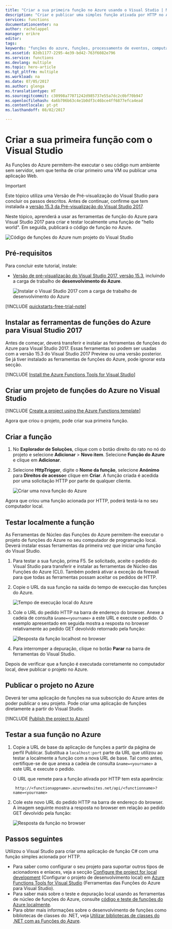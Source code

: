 ```yaml
---
title: "Criar a sua primeira função no Azure usando o Visual Studio | Microsoft Docs"
description: "Criar e publicar uma simples função ativada por HTTP no Azure usando ferramentas de funções do Azure para Visual Studio."
services: functions
documentationcenter: na
author: rachelappel
manager: erikre
editor: 
tags: 
keywords: "funções do azure, funções, processamento de eventos, computação, arquitetura sem servidor"
ms.assetid: 82db1177-2295-4e39-bd42-763f6082e796
ms.service: functions
ms.devlang: multiple
ms.topic: hero-article
ms.tgt_pltfrm: multiple
ms.workload: na
ms.date: 07/05/2017
ms.author: glenga
ms.translationtype: HT
ms.sourcegitcommit: c30998a77071242d985737e55a7dc2c0bf70b947
ms.openlocfilehash: 4a6b706b63c4e1b0df3c46bce4ff6877efca4ead
ms.contentlocale: pt-pt
ms.lasthandoff: 08/02/2017

---
```

# <a name="create-your-first-function-using-visual-studio"></a>Criar a sua primeira função com o Visual Studio

As Funções do Azure permitem-lhe executar o seu código num ambiente sem servidor, sem que tenha de criar primeiro uma VM ou publicar uma aplicação Web.

> [!IMPORTANT]
> Este tópico utiliza uma Versão de Pré-visualização do Visual Studio para concluir os passos descritos. Antes de continuar, confirme que tem instalada a [versão 15.3 da Pré-visualização do Visual Studio 2017](https://www.visualstudio.com/vs/preview/).

Neste tópico, aprenderá a usar as ferramentas de função do Azure para Visual Studio 2017 para criar e testar localmente uma função de "hello world". Em seguida, publicará o código de função no Azure.

![Código de funções do Azure num projeto do Visual Studio](./media/functions-create-your-first-function-visual-studio/functions-vstools-intro.png)

## <a name="prerequisites"></a>Pré-requisitos

Para concluir este tutorial, instale:

* [Versão de pré-visualização do Visual Studio 2017, versão 15.3](https://www.visualstudio.com/vs/preview/), incluindo a carga de trabalho de **desenvolvimento do Azure**.

    ![Instalar o Visual Studio 2017 com a carga de trabalho de desenvolvimento do Azure](./media/functions-create-your-first-function-visual-studio/functions-vs-workloads.png)

[!INCLUDE [quickstarts-free-trial-note](../../includes/quickstarts-free-trial-note.md)]

## <a name="install-azure-functions-tools-for-visual-studio-2017"></a>Instalar as ferramentas de funções do Azure para Visual Studio 2017

Antes de começar, deverá transferir e instalar as ferramentas de funções do Azure para Visual Studio 2017. Essas ferramentas só podem ser usadas com a versão 15.3 do Visual Studio 2017 Preview ou uma versão posterior. Se já tiver instalado as ferramentas de funções do Azure, pode ignorar esta secção.

[!INCLUDE [Install the Azure Functions Tools for Visual Studio](../../includes/functions-install-vstools.md)]   

## <a name="create-an-azure-functions-project-in-visual-studio"></a>Criar um projeto de funções do Azure no Visual Studio

[!INCLUDE [Create a project using the Azure Functions template](../../includes/functions-vstools-create.md)]

Agora que criou o projeto, pode criar sua primeira função.

## <a name="create-the-function"></a>Criar a função

1. No **Explorador de Soluções**, clique com o botão direito do rato no nó do projeto e selecione **Adicionar** > **Novo item**. Selecione **Função do Azure** e clique em **Adicionar**.

2. Selecione **HttpTrigger**, digite o **Nome da função**, selecione **Anónimo** para **Direitos de acesso**e clique em **Criar**. A função criada é acedida por uma solicitação HTTP por parte de qualquer cliente. 

    ![Criar uma nova função do Azure](./media/functions-create-your-first-function-visual-studio/functions-vstools-add-new-function-2.png)

Agora que criou uma função acionada por HTTP, poderá testá-la no seu computador local.

## <a name="test-the-function-locally"></a>Testar localmente a função

As Ferramentas de Núcleo das Funções do Azure permitem-lhe executar o projeto de funções do Azure no seu computador de programação local. Deverá instalar essas ferramentas da primeira vez que iniciar uma função do Visual Studio.  

1. Para testar a sua função, prima F5. Se solicitado, aceite o pedido do Visual Studio para transferir e instalar as ferramentas de Núcleo das Funções do Azure (CLI).  Também poderá ativar a exceção da firewall para que todas as ferramentas possam aceitar os pedidos de HTTP.

2. Copie o URL da sua função na saída do tempo de execução das funções do Azure.  

    ![Tempo de execução local do Azure](./media/functions-create-your-first-function-visual-studio/functions-vstools-f5.png)

3. Cole o URL do pedido HTTP na barra de endereço do browser. Anexe a cadeia de consulta `&name=<yourname>` a este URL e execute o pedido. O exemplo apresentado em seguida mostra a resposta no browser relativamente ao pedido GET devolvido retornado pela função: 

    ![Resposta da função localhost no browser](./media/functions-create-your-first-function-visual-studio/functions-test-local-browser.png)

4. Para interromper a depuração, clique no botão **Parar** na barra de ferramentas do Visual Studio.

Depois de verificar que a função é executada corretamente no computador local, deve publicar o projeto no Azure.

## <a name="publish-the-project-to-azure"></a>Publicar o projeto no Azure

Deverá ter uma aplicação de funções na sua subscrição do Azure antes de poder publicar o seu projeto. Pode criar uma aplicação de funções diretamente a partir do Visual Studio.

[!INCLUDE [Publish the project to Azure](../../includes/functions-vstools-publish.md)]

## <a name="test-your-function-in-azure"></a>Testar a sua função no Azure

1. Copie a URL de base da aplicação de funções a partir da página de perfil Publicar. Substitua a `localhost:port` parte da URL que utilizou ao testar a localmente a função com a nova URL de base. Tal como antes, certifique-se de que anexa a cadeia de consulta `&name=<yourname>` a este URL e execute o pedido.

    O URL que remete para a função ativada por HTTP tem esta aparência:

        http://<functionappname>.azurewebsites.net/api/<functionname>?name=<yourname> 

2. Cole este novo URL do pedido HTTP na barra de endereço do browser. A imagem seguinte mostra a resposta no browser em relação ao pedido GET devolvido pela função: 

    ![Resposta da função no browser](./media/functions-create-your-first-function-visual-studio/functions-test-remote-browser.png)
 
## <a name="next-steps"></a>Passos seguintes

Utilizou o Visual Studio para criar uma aplicação de função C# com uma função simples acionada por HTTP. 

+ Para saber como configurar o seu projeto para suportar outros tipos de acionadores e enlaces, veja a secção [Configure the project for local development](functions-develop-vs.md#configure-the-project-for-local-development) (Configurar o projeto de desenvolvimento local) em [Azure Functions Tools for Visual Studio](functions-develop-vs.md) (Ferramentas das Funções do Azure para Visual Studio).
+ Para saber mais sobre o teste e depuração local usando as ferramentas de núcleo de funções do Azure, consulte [código e teste de funções do Azure localmente](functions-run-local.md). 
+ Para obter mais informações sobre o desenvolvimento de funções como bibliotecas de classes do .NET, veja [Utilizar bibliotecas de classes do .NET com as Funções do Azure](functions-dotnet-class-library.md). 


